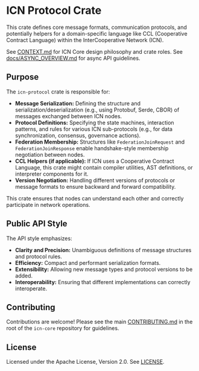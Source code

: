 # ICN Protocol Crate

This crate defines core message formats, communication protocols, and potentially helpers for a domain-specific language like CCL (Cooperative Contract Language) within the InterCooperative Network (ICN).

See [CONTEXT.md](../../CONTEXT.md) for ICN Core design philosophy and crate roles.
See [docs/ASYNC_OVERVIEW.md](../../docs/ASYNC_OVERVIEW.md) for async API guidelines.

## Purpose

The `icn-protocol` crate is responsible for:

*   **Message Serialization:** Defining the structure and serialization/deserialization (e.g., using Protobuf, Serde, CBOR) of messages exchanged between ICN nodes.
*   **Protocol Definitions:** Specifying the state machines, interaction patterns, and rules for various ICN sub-protocols (e.g., for data synchronization, consensus, governance actions).
*   **Federation Membership:** Structures like `FederationJoinRequest` and `FederationJoinResponse` enable handshake-style membership negotiation between nodes.
*   **CCL Helpers (if applicable):** If ICN uses a Cooperative Contract Language, this crate might contain compiler utilities, AST definitions, or interpreter components for it.
*   **Version Negotiation:** Handling different versions of protocols or message formats to ensure backward and forward compatibility.

This crate ensures that nodes can understand each other and correctly participate in network operations.

## Public API Style

The API style emphasizes:

*   **Clarity and Precision:** Unambiguous definitions of message structures and protocol rules.
*   **Efficiency:** Compact and performant serialization formats.
*   **Extensibility:** Allowing new message types and protocol versions to be added.
*   **Interoperability:** Ensuring that different implementations can correctly interoperate.

## Contributing

Contributions are welcome! Please see the main [CONTRIBUTING.md](../../CONTRIBUTING.md) in the root of the `icn-core` repository for guidelines.

## License

Licensed under the Apache License, Version 2.0. See [LICENSE](../../LICENSE). 
